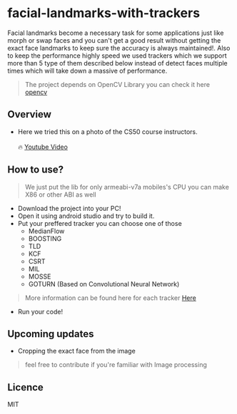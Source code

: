 # facial-landmarks-with-trackers
Facial landmarks become a necessary task for some applications just like morph or swap faces and you can't get a good result without getting the exact face landmarks to keep sure the accuracy is always maintained!.
Also to keep the performance highly speed we used trackers which we support more than 5 type of them described below instead of detect faces multiple times which will take down a massive of performance.

> The project depends on OpenCV Library you can check it here [opencv](https://github.com/opencv/opencv)

## Overview
* Here we tried this on a photo of the CS50 course instructors. <br> <br>
🔥 [Youtube Video](https://youtu.be/WtNy5Ng8KSQ)

## How to use?
> We just put the lib for only armeabi-v7a mobiles's CPU you can make X86 or other ABI as well
* Download the project into your PC!
* Open it using android studio and try to build it.
* Put your preffered tracker you can choose one of those
  * MedianFlow
  * BOOSTING
  * TLD
  * KCF
  * CSRT
  * MIL
  * MOSSE
  * GOTURN (Based on Convolutional Neural Network)
> More information can be found here for each tracker [Here](https://www.learnopencv.com/object-tracking-using-opencv-cpp-python/)
* Run your code!

## Upcoming updates
* Cropping the exact face from the image
> feel free to contribute if you're familiar with Image processing

## Licence
MIT
